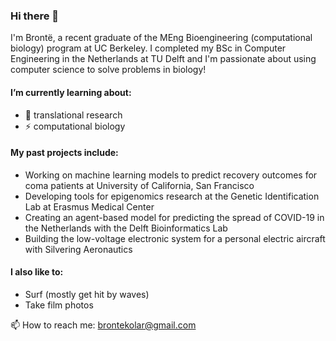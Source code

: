 ### Hi there 👋

I'm Brontë, a recent graduate of the MEng Bioengineering (computational biology) program at UC Berkeley. I completed my BSc in Computer Engineering in the Netherlands at TU Delft and I'm passionate about using computer science to solve problems in biology!

#### I’m currently learning about:
- 🌱 translational research
- ⚡ computational biology

#### My past projects include:
- Working on machine learning models to predict recovery outcomes for coma patients at University of California, San Francisco
- Developing tools for epigenomics research at the Genetic Identification Lab at Erasmus Medical Center
- Creating an agent-based model for predicting the spread of COVID-19 in the Netherlands with the Delft Bioinformatics Lab
- Building the low-voltage electronic system for a personal electric aircraft with Silvering Aeronautics

#### I also like to:
- Surf (mostly get hit by waves)
- Take film photos


📫 How to reach me: brontekolar@gmail.com

<!--
**b-kolar/b-kolar** is a ✨ _special_ ✨ repository because its `README.md` (this file) appears on your GitHub profile.

Here are some ideas to get you started:


- 🔭 I’m currently working on ...
- 🌱 cell engineering
- I’m currently learning ...
- 👯 I’m looking to collaborate on ...
- 🤔 I’m looking for help with ...
- 💬 Ask me about ...
- 📫 How to reach me: ...
- 😄 Pronouns: ...
- ⚡ Fun fact: ...

✨
-->
